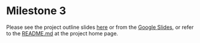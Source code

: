 
# Milestone 3
Please see the project outline slides [here](https://github.com/skgithub14/AC215_KKST/blob/main/submissions/milestone3_KKST/milestone3_KKST.pdf) or from the [Google Slides](https://docs.google.com/presentation/d/1r2STXDPzHtkGrVpDbPrd_qFrepqPYYcaVFJHkI_4RzU/edit?usp=sharing), or refer to the [README.md](https://github.com/skgithub14/AC215_KKST/blob/main/README.md) at the project home page.
